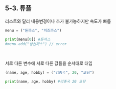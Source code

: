 ## 5-3. 튜플

리스트와 달리 내용변경이나 추가 불가능하지만 속도가 빠름

```py
menu = ("돈까스", "치즈까스")

print(menu[0]) #돈까스
#menu.add("생선까스") // error
```

<br>

서로 다른 변수에 서로 다른 값들을 순서대로 대입

```py
(name, age, hobby) = ("김종국", 20, "코딩")

print(name, age, hobby) #김종국 20 코딩
```
